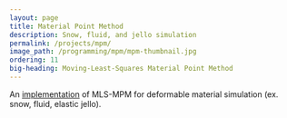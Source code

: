 ```yaml
---
layout: page
title: Material Point Method
description: Snow, fluid, and jello simulation
permalink: /projects/mpm/
image_path: /programming/mpm/mpm-thumbnail.jpg
ordering: 11
big-heading: Moving-Least-Squares Material Point Method
---
```

An [implementation][pres] of MLS-MPM for deformable material simulation (ex. snow, fluid, elastic jello).

[pres]:https://docs.google.com/presentation/d/1ydIXiUIl38vEqvMF6gjDTxNeM-YKIp9IGzzXuWTl96M/edit?usp=sharing
